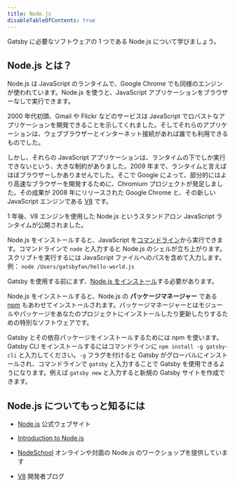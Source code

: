 ```yaml
---
title: Node.js
disableTableOfContents: true
---
```


Gatsby に必要なソフトウェアの 1 つである Node.js について学びましょう。

## Node.js とは？

Node.js は JavaScript のランタイムで、Google Chrome でも同様のエンジンが使われています。Node.js を使うと、JavaScript アプリケーションをブラウザーなしで実行できます。

2000 年代初頭、Gmail や Flickr などのサービスは JavaScript でロバストなアプリケーションを開発できることを示してくれました。そしてそれらのアプリケーションは、ウェブブラウザーとインターネット接続があれば誰でも利用できるものでした。

しかし、それらの JavaScript アプリケーションは、ランタイムの下でしか実行できないという、大きな制約がありました。2009 年まで、ランタイムと言えばほぼブラウザーしかありませんでした。そこで Google によって、部分的にはより高速なブラウザーを開発するために、Chromium プロジェクトが発足しました。その成果が 2008 年にリリースされた Google Chrome と、その新しい JavaScript エンジンである [V8](https://v8.dev/) です。

1 年後、V8 エンジンを使用した Node.js というスタンドアロン JavaScript ランタイムが公開されました。

Node.js をインストールすると、JavaScript を[コマンドライン](/docs/glossary#command-line)から実行できます。コマンドラインで `node` と入力すると Node.js のシェルが立ち上がります。スクリプトを実行するには JavaScript ファイルへのパスを含めて入力します。例： `node /Users/gatsbyfan/hello-world.js`

Gatsby を使用する前にまず、[Node.js をインストール](/tutorial/part-zero/#-install-nodejs-and-npm)する必要があります。

Node.js をインストールすると、Node.js の **パッケージマネージャー** である [npm](/docs/glossary#npm) もあわせてインストールされます。パッケージマネージャーとはモジュールやパッケージをあなたのプロジェクトにインストールしたり更新したりするための特別なソフトウェアです。

Gatsby とその依存パッケージをインストールするためには npm を使います。Gatsby CLI をインストールするにはコマンドラインに `npm install -g gatsby-cli` と入力してください。`-g` フラグを付けると Gatsby がグローバルにインストールされ、コマンドラインで `gatsby` と入力することで Gatsby を使用できるようになります。例えば `gatsby new` と入力すると新規の Gatsby サイトを作成できます。

## Node.js についてもっと知るには

- [Node.js](https://nodejs.org/en/) 公式ウェブサイト

- [Introduction to Node.js](https://nodejs.dev)

- [NodeSchool](https://nodeschool.io/) オンラインや対面の Node.js のワークショップを提供しています

- [V8](https://v8.dev/) 開発者ブログ
